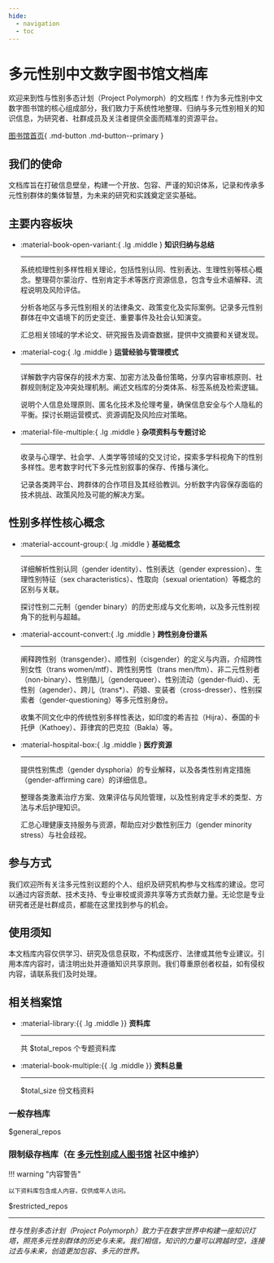 ```yaml
---
hide:
  - navigation
  - toc
---    
```

# 多元性别中文数字图书馆文档库

欢迎来到性与性别多态计划（Project Polymorph）的文档库！作为多元性别中文数字图书馆的核心组成部分，我们致力于系统性地整理、归纳与多元性别相关的知识信息，为研究者、社群成员及关注者提供全面而精准的资源平台。

[图书馆首页](https://transchinese.org/){ .md-button .md-button--primary }

## 我们的使命

文档库旨在打破信息壁垒，构建一个开放、包容、严谨的知识体系，记录和传承多元性别群体的集体智慧，为未来的研究和实践奠定坚实基础。

## 主要内容板块

<div class="grid cards" markdown>

- :material-book-open-variant:{ .lg .middle } __知识归纳与总结__

    ---

    系统梳理性别多样性相关理论，包括性别认同、性别表达、生理性别等核心概念。整理荷尔蒙治疗、性别肯定手术等医疗资源信息，包含专业术语解释、流程说明及风险评估。

    分析各地区与多元性别相关的法律条文、政策变化及实际案例。记录多元性别群体在中文语境下的历史变迁、重要事件及社会认知演变。

    汇总相关领域的学术论文、研究报告及调查数据，提供中文摘要和关键发现。

- :material-cog:{ .lg .middle } __运营经验与管理模式__

    ---

    详解数字内容保存的技术方案、加密方法及备份策略，分享内容审核原则、社群规则制定及冲突处理机制。阐述文档库的分类体系、标签系统及检索逻辑。

    说明个人信息处理原则、匿名化技术及伦理考量，确保信息安全与个人隐私的平衡。探讨长期运营模式、资源调配及风险应对策略。

- :material-file-multiple:{ .lg .middle } __杂项资料与专题讨论__

    ---

    收录与心理学、社会学、人类学等领域的交叉讨论，探索多学科视角下的性别多样性。思考数字时代下多元性别叙事的保存、传播与演化。

    记录各类跨平台、跨群体的合作项目及其经验教训。分析数字内容保存面临的技术挑战、政策风险及可能的解决方案。

</div>

## 性别多样性核心概念

<div class="grid cards" markdown>

- :material-account-group:{ .lg .middle } __基础概念__

    ---

    详细解析性别认同（gender identity）、性别表达（gender expression）、生理性别特征（sex characteristics）、性取向（sexual orientation）等概念的区别与关联。

    探讨性别二元制（gender binary）的历史形成与文化影响，以及多元性别视角下的批判与超越。

- :material-account-convert:{ .lg .middle } __跨性别身份谱系__

    ---

    阐释跨性别（transgender）、顺性别（cisgender）的定义与内涵，介绍跨性别女性（trans women/mtf）、跨性别男性（trans men/ftm）、非二元性别者（non-binary）、性别酷儿（genderqueer）、性别流动（gender-fluid）、无性别（agender）、跨儿（trans*）、药娘、变装者（cross-dresser）、性别探索者（gender-questioning）等多元性别身份。

    收集不同文化中的传统性别多样性表达，如印度的希吉拉（Hijra）、泰国的卡托伊（Kathoey）、菲律宾的巴克拉（Bakla）等。

- :material-hospital-box:{ .lg .middle } __医疗资源__

    ---

    提供性别焦虑（gender dysphoria）的专业解释，以及各类性别肯定措施（gender-affirming care）的详细信息。

    整理各类激素治疗方案、效果评估与风险管理，以及性别肯定手术的类型、方法与术后护理知识。

    汇总心理健康支持服务与资源，帮助应对少数性别压力（gender minority stress）与社会歧视。

</div>

## 参与方式

我们欢迎所有关注多元性别议题的个人、组织及研究机构参与文档库的建设。您可以通过内容贡献、技术支持、专业审校或资源共享等方式贡献力量。无论您是专业研究者还是社群成员，都能在这里找到参与的机会。

## 使用须知

本文档库内容仅供学习、研究及信息获取，不构成医疗、法律或其他专业建议。引用本库内容时，请注明出处并遵循知识共享原则。我们尊重原创者权益，如有侵权内容，请联系我们及时处理。

## 相关档案馆

<div class="grid cards" markdown>

- :material-library:{{ .lg .middle }} __资料库__

    ---

    共 $total_repos 个专题资料库

- :material-book-multiple:{{ .lg .middle }} __资料总量__

    ---

    $total_size 份文档资料

</div>

### 一般存档库

<div class="grid cards" markdown>

$general_repos

</div>

### 限制级存档库（在 [多元性别成人图书馆](https://cdtsf.com) 社区中维护）

!!! warning "内容警告"

    以下资料库包含成人内容，仅供成年人访问。

<div class="grid cards" markdown>

$restricted_repos

</div>

---

*性与性别多态计划（Project Polymorph）致力于在数字世界中构建一座知识灯塔，照亮多元性别群体的历史与未来。我们相信，知识的力量可以跨越时空，连接过去与未来，创造更加包容、多元的世界。*
